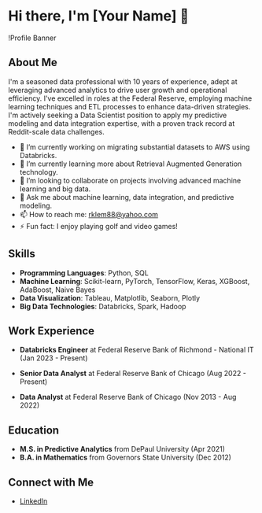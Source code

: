# Hi there, I'm [Your Name] 👋

!Profile Banner

## About Me

I'm a seasoned data professional with 10 years of experience, adept at leveraging advanced analytics to drive user growth and operational efficiency. I've excelled in roles at the Federal Reserve, employing machine learning techniques and ETL processes to enhance data-driven strategies. I'm actively seeking a Data Scientist position to apply my predictive modeling and data integration expertise, with a proven track record at Reddit-scale data challenges.

- 🔭 I’m currently working on migrating substantial datasets to AWS using Databricks.
- 🌱 I’m currently learning more about Retrieval Augmented Generation technology.
- 👯 I’m looking to collaborate on projects involving advanced machine learning and big data.
- 💬 Ask me about machine learning, data integration, and predictive modeling.
- 📫 How to reach me: rklem88@yahoo.com
- ⚡ Fun fact: I enjoy playing golf and video games!

## Skills

- **Programming Languages**: Python, SQL
- **Machine Learning**: Scikit-learn, PyTorch, TensorFlow, Keras, XGBoost, AdaBoost, Naive Bayes
- **Data Visualization**: Tableau, Matplotlib, Seaborn, Plotly
- **Big Data Technologies**: Databricks, Spark, Hadoop

## Work Experience

- **Databricks Engineer** at Federal Reserve Bank of Richmond - National IT (Jan 2023 - Present)

- **Senior Data Analyst** at Federal Reserve Bank of Chicago (Aug 2022 - Present)
  
- **Data Analyst** at Federal Reserve Bank of Chicago (Nov 2013 - Aug 2022)
  

## Education

- **M.S. in Predictive Analytics** from DePaul University (Apr 2021)
- **B.A. in Mathematics** from Governors State University (Dec 2012)

## Connect with Me

- [LinkedIn](https://www.linkedin.com/in/ronald-klem-a45a8059/)
